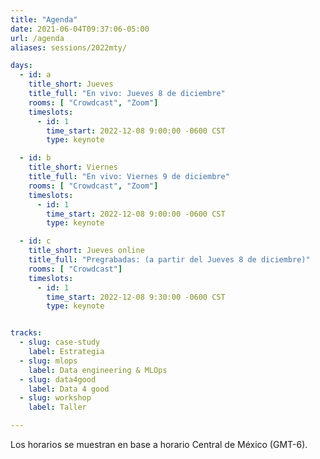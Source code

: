 ```yaml
---
title: "Agenda"
date: 2021-06-04T09:37:06-05:00
url: /agenda
aliases: sessions/2022mty/

days: 
  - id: a
    title_short: Jueves
    title_full: "En vivo: Jueves 8 de diciembre"
    rooms: [ "Crowdcast", "Zoom"]
    timeslots: 
      - id: 1
        time_start: 2022-12-08 9:00:00 -0600 CST
        type: keynote

  - id: b
    title_short: Viernes
    title_full: "En vivo: Viernes 9 de diciembre"
    rooms: [ "Crowdcast", "Zoom"]
    timeslots: 
      - id: 1
        time_start: 2022-12-08 9:00:00 -0600 CST
        type: keynote

  - id: c
    title_short: Jueves online
    title_full: "Pregrabadas: (a partir del Jueves 8 de diciembre)"
    rooms: [ "Crowdcast"]
    timeslots: 
      - id: 1
        time_start: 2022-12-08 9:30:00 -0600 CST
        type: keynote


tracks:
  - slug: case-study
    label: Estrategia
  - slug: mlops
    label: Data engineering & MLOps 
  - slug: data4good
    label: Data 4 good  
  - slug: workshop
    label: Taller

---
```


<p>Los horarios se muestran en base a horario Central de México (GMT-6).</p>
